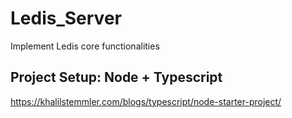 # Ledis_Server
Implement Ledis core functionalities


## Project Setup: Node + Typescript
https://khalilstemmler.com/blogs/typescript/node-starter-project/